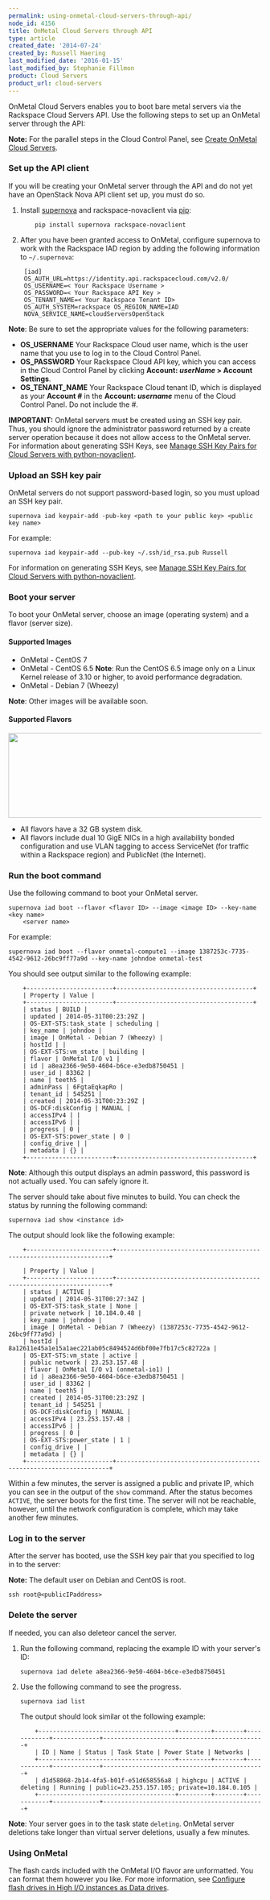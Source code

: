 ```yaml
---
permalink: using-onmetal-cloud-servers-through-api/
node_id: 4156
title: OnMetal Cloud Servers through API
type: article
created_date: '2014-07-24'
created_by: Russell Haering
last_modified_date: '2016-01-15'
last_modified_by: Stephanie Fillmon
product: Cloud Servers
product_url: cloud-servers
---
```


OnMetal Cloud Servers enables you to boot bare metal servers via the
Rackspace Cloud Servers API. Use the following steps to set up an
OnMetal server through the API:

**Note:** For the parallel steps in the Cloud Control Panel, see [Create
OnMetal Cloud
Servers](/how-to/create-onmetal-cloud-servers).

### Set up the API client

If you will be creating your OnMetal server through the API and do not
yet have an OpenStack Nova API client set up, you must do so.

1.  Install [supernova](http://supernova.readthedocs.org/en/latest/) and
    rackspace-novaclient via [pip](https://pip.pypa.io/en/latest/):

            pip install supernova rackspace-novaclient


2.  After you have been granted access to OnMetal, configure supernova
    to work with the Rackspace IAD region by adding the following
    information to `~/.supernova`:

         [iad]
         OS_AUTH_URL=https://identity.api.rackspacecloud.com/v2.0/
         OS_USERNAME=< Your Rackspace Username >
         OS_PASSWORD=< Your Rackspace API Key >
         OS_TENANT_NAME=< Your Rackspace Tenant ID>
         OS_AUTH_SYSTEM=rackspace OS_REGION_NAME=IAD
         NOVA_SERVICE_NAME=cloudServersOpenStack


**Note**: Be sure to set the appropriate values for the following
parameters:

-   **OS\_USERNAME** Your Rackspace Cloud user name, which is the user
    name that you use to log in to the Cloud Control Panel.
-   **OS\_PASSWORD** Your Rackspace Cloud API key, which you can access
    in the Cloud Control Panel by clicking **Account: *userName* &gt;
    Account Settings**.
-   **OS\_TENANT\_NAME** Your Rackspace Cloud tenant ID, which is
    displayed as your **Account \#** in the **Account: *username*** menu
    of the Cloud Control Panel. Do not include the \#.

**IMPORTANT:** OnMetal servers must be created using an SSH key pair.
Thus, you should ignore the administrator password returned by a create
server operation because it does not allow access to the OnMetal server.
For information about generating SSH Keys, see [Manage SSH Key Pairs for
Cloud Servers with
python-novaclient](/how-to/manage-ssh-key-pairs-for-cloud-servers-with-python-novaclient).

### Upload an SSH key pair

OnMetal servers do not support password-based login, so you must upload
an SSH key pair.

    supernova iad keypair-add -pub-key <path to your public key> <public key name>

For example:

    supernova iad keypair-add --pub-key ~/.ssh/id_rsa.pub Russell

For information on generating SSH Keys, see [Manage SSH Key Pairs for
Cloud Servers with
python-novaclient](/how-to/manage-ssh-key-pairs-for-cloud-servers-with-python-novaclient).

### Boot your server

To boot your OnMetal server, choose an image (operating system) and a
flavor (server size).

#### Supported Images

-   OnMetal - CentOS 7
-   OnMetal - CentOS 6.5
    **Note**: Run the CentOS 6.5 image only on a Linux Kernel release of
    3.10 or higher, to avoid performance degradation.
-   OnMetal - Debian 7 (Wheezy)

**Note**: Other images will be available soon.

#### Supported Flavors

<img src="https://8026b2e3760e2433679c-fffceaebb8c6ee053c935e8915a3fbe7.ssl.cf2.rackcdn.com/field/image/SupportedFlavors_0.png" width="704" height="168" />

-   All flavors have a 32 GB system disk.
-   All flavors include dual 10 GigE NICs in a high availability bonded
    configuration and use VLAN tagging to access ServiceNet (for traffic
    within a Rackspace region) and PublicNet (the Internet).

### Run the boot command

Use the following command to boot your OnMetal server.

    supernova iad boot --flavor <flavor ID> --image <image ID> --key-name <key name>
        <server name>

For example:

`supernova iad boot --flavor onmetal-compute1 --image 1387253c-7735-4542-9612-26bc9ff77a9d --key-name johndoe onmetal-test`

You should see output similar to the following example:

        +------------------------+--------------------------------------+
        | Property | Value |
        +------------------------+--------------------------------------+
        | status | BUILD |
        | updated | 2014-05-31T00:23:29Z |
        | OS-EXT-STS:task_state | scheduling |
        | key_name | johndoe |
        | image | OnMetal - Debian 7 (Wheezy) |
        | hostId | |
        | OS-EXT-STS:vm_state | building |
        | flavor | OnMetal I/O v1 |
        | id | a8ea2366-9e50-4604-b6ce-e3edb8750451 |
        | user_id | 83362 |
        | name | teeth5 |
        | adminPass | 6FgtaEqkapRo |
        | tenant_id | 545251 |
        | created | 2014-05-31T00:23:29Z |
        | OS-DCF:diskConfig | MANUAL |
        | accessIPv4 | |
        | accessIPv6 | |
        | progress | 0 |
        | OS-EXT-STS:power_state | 0 |
        | config_drive | |
        | metadata | {} |
        +------------------------+--------------------------------------+

**Note**: Although this output displays an admin password, this password
is not actually used. You can safely ignore it.

The server should take about five minutes to build. You can check the
status by running the following command:

    supernova iad show <instance id>

The output should look like the following example:

        +------------------------+--------------------------------------------------------------------+

        | Property | Value |
        +------------------------+--------------------------------------------------------------------+
        | status | ACTIVE |
        | updated | 2014-05-31T00:27:34Z |
        | OS-EXT-STS:task_state | None |
        | private network | 10.184.0.48 |
        | key_name | johndoe |
        | image | OnMetal - Debian 7 (Wheezy) (1387253c-7735-4542-9612-26bc9ff77a9d) |
        | hostId | 8a12611e45a1e15a1aec221ab05c8494524d6bf00e7fb17c5c82722a |
        | OS-EXT-STS:vm_state | active |
        | public network | 23.253.157.48 |
        | flavor | OnMetal I/O v1 (onmetal-io1) |
        | id | a8ea2366-9e50-4604-b6ce-e3edb8750451 |
        | user_id | 83362 |
        | name | teeth5 |
        | created | 2014-05-31T00:23:29Z |
        | tenant_id | 545251 |
        | OS-DCF:diskConfig | MANUAL |
        | accessIPv4 | 23.253.157.48 |
        | accessIPv6 | |
        | progress | 0 |
        | OS-EXT-STS:power_state | 1 |
        | config_drive | |
        | metadata | {} |
        +------------------------+--------------------------------------------------------------------+

Within a few minutes, the server is assigned a public and private IP,
which you can see in the output of the `show` command. After the status
becomes `ACTIVE`, the server boots for the first time. The server will
not be reachable, however, until the network configuration is complete,
which may take another few minutes.

### Log in to the server

After the server has booted, use the SSH key pair that you specified to
log in to the server:

**Note:** The default user on Debian and CentOS is root.

    ssh root@<publicIPaddress>

### Delete the server

If needed, you can also deleteor cancel the server.

1.  Run the following command, replacing the example ID with your
    server's ID:

        supernova iad delete a8ea2366-9e50-4604-b6ce-e3edb8750451

2.  Use the following command to see the progress.

        supernova iad list

    The output should look similar ot the following example:

            +--------------------------------------+---------+--------+------------+-------------+---------------------------------------------+
            | ID | Name | Status | Task State | Power State | Networks |
            +--------------------------------------+---------+--------+------------+-------------+---------------------------------------------+
            | d1d58868-2b14-4fa5-b01f-e51d658556a8 | highcpu | ACTIVE | deleting | Running | public=23.253.157.105; private=10.184.0.105 |
            +--------------------------------------+---------+--------+------------+-------------+---------------------------------------------+

**Note**: Your server goes in to the task state `deleting`. OnMetal
server deletions take longer than virtual server deletions, usually a
few minutes.

### Using OnMetal

The flash cards included with the OnMetal I/O flavor are unformatted.
You can format them however you like. For more information, see
[Configure flash drives in High I/O instances as Data
drives](/how-to/configure-flash-drives-in-high-io-instances-as-data-drives).
